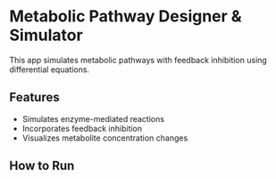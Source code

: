 # Metabolic Pathway Designer & Simulator  
This app simulates metabolic pathways with feedback inhibition using differential equations.  

## Features  
- Simulates enzyme-mediated reactions  
- Incorporates feedback inhibition  
- Visualizes metabolite concentration changes  

## How to Run  
